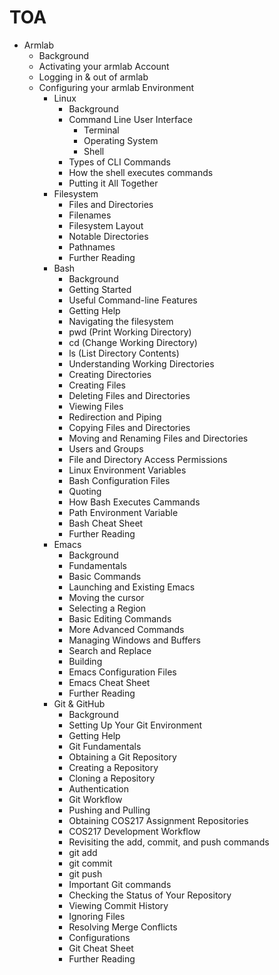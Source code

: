 # TOA

* Armlab
  * Background
  * Activating your armlab Account
  * Logging in & out of armlab
  * Configuring your armlab Environment
    * Linux
      * Background
      * Command Line User Interface
        * Terminal
        * Operating System
        * Shell
      * Types of CLI Commands
      * How the shell executes commands
      * Putting it All Together
    * Filesystem
      * Files and Directories
      * Filenames
      * Filesystem Layout
      * Notable Directories
      * Pathnames
      * Further Reading
    * Bash
      * Background
      * Getting Started
      * Useful Command-line Features
      * Getting Help
      * Navigating the filesystem
      * pwd (Print Working Directory)
      * cd (Change Working Directory)
      * ls (List Directory Contents)
      * Understanding Working Directories
      * Creating Directories
      * Creating Files
      * Deleting Files and Directories
      * Viewing Files
      * Redirection and Piping
      * Copying Files and Directories
      * Moving and Renaming Files and Directories
      * Users and Groups
      * File and Directory Access Permissions
      * Linux Environment Variables
      * Bash Configuration Files
      * Quoting
      * How Bash Executes Cammands
      * Path Environment Variable
      * Bash Cheat Sheet
      * Further Reading
    * Emacs
      * Background
      * Fundamentals
      * Basic Commands
      * Launching and Existing Emacs
      * Moving the cursor
      * Selecting a Region
      * Basic Editing Commands
      * More Advanced Commands
      * Managing Windows and Buffers
      * Search and Replace
      * Building
      * Emacs Configuration Files
      * Emacs Cheat Sheet
      * Further Reading
    * Git & GitHub
      * Background
      * Setting Up Your Git Environment
      * Getting Help
      * Git Fundamentals
      * Obtaining a Git Repository
      * Creating a Repository
      * Cloning a Repository
      * Authentication
      * Git Workflow
      * Pushing and Pulling
      * Obtaining COS217 Assignment Repositories
      * COS217 Development Workflow
      * Revisiting the add, commit, and push commands
      * git add
      * git commit
      * git push
      * Important Git commands
      * Checking the Status of Your Repository
      * Viewing Commit History
      * Ignoring Files
      * Resolving Merge Conflicts
      * Configurations
      * Git Cheat Sheet
      * Further Reading
